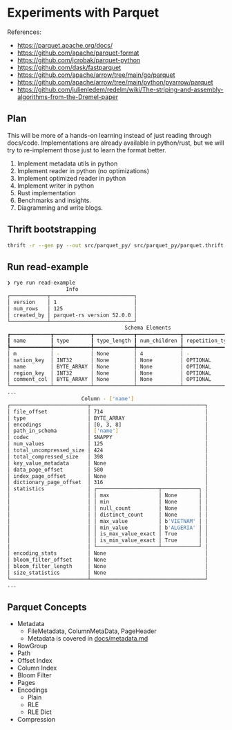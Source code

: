 # Experiments with Parquet

References:
- https://parquet.apache.org/docs/
- https://github.com/apache/parquet-format
- https://github.com/jcrobak/parquet-python
- https://github.com/dask/fastparquet
- https://github.com/apache/arrow/tree/main/go/parquet
- https://github.com/apache/arrow/tree/main/python/pyarrow/parquet
- https://github.com/julienledem/redelm/wiki/The-striping-and-assembly-algorithms-from-the-Dremel-paper

## Plan

This will be more of a hands-on learning instead of just reading through docs/code. Implementations are already available in python/rust, but we will try to re-implement those just to learn the format better.

1. Implement metadata utils in python
2. Implement reader in python (no optimizations)
3. Implement optimized reader in python
4. Implement writer in python
5. Rust implementation
6. Benchmarks and insights.
7. Diagramming and write blogs.


## Thrift bootstrapping

```sh
thrift -r --gen py --out src/parquet_py/ src/parquet_py/parquet.thrift
```

## Run read-example

```sh
❯ rye run read-example
                   Info
┌────────────┬───────────────────────────┐
│ version    │ 1                         │
│ num_rows   │ 125                       │
│ created_by │ parquet-rs version 52.0.0 │
└────────────┴───────────────────────────┘
                                      Schema Elements
┏━━━━━━━━━━━━━┳━━━━━━━━━━━━┳━━━━━━━━━━━━━┳━━━━━━━━━━━━━━┳━━━━━━━━━━━━━━━━━┳━━━━━━━━━━━━━━━━┓
┃ name        ┃ type       ┃ type_length ┃ num_children ┃ repetition_type ┃ converted_type ┃
┡━━━━━━━━━━━━━╇━━━━━━━━━━━━╇━━━━━━━━━━━━━╇━━━━━━━━━━━━━━╇━━━━━━━━━━━━━━━━━╇━━━━━━━━━━━━━━━━┩
│ m           │ -          │ None        │ 4            │ -               │ -              │
│ nation_key  │ INT32      │ None        │ None         │ OPTIONAL        │ -              │
│ name        │ BYTE_ARRAY │ None        │ None         │ OPTIONAL        │ UTF8           │
│ region_key  │ INT32      │ None        │ None         │ OPTIONAL        │ -              │
│ comment_col │ BYTE_ARRAY │ None        │ None         │ OPTIONAL        │ UTF8           │
└─────────────┴────────────┴─────────────┴──────────────┴─────────────────┴────────────────┘
...
                        Column - ['name']
┌─────────────────────────┬─────────────────────────────────────┐
│ file_offset             │ 714                                 │
│ type                    │ BYTE_ARRAY                          │
│ encodings               │ [0, 3, 8]                           │
│ path_in_schema          │ ['name']                            │
│ codec                   │ SNAPPY                              │
│ num_values              │ 125                                 │
│ total_uncompressed_size │ 424                                 │
│ total_compressed_size   │ 398                                 │
│ key_value_metadata      │ None                                │
│ data_page_offset        │ 580                                 │
│ index_page_offset       │ None                                │
│ dictionary_page_offset  │ 316                                 │
│ statistics              │ ┌────────────────────┬────────────┐ │
│                         │ │ max                │ None       │ │
│                         │ │ min                │ None       │ │
│                         │ │ null_count         │ None       │ │
│                         │ │ distinct_count     │ None       │ │
│                         │ │ max_value          │ b'VIETNAM' │ │
│                         │ │ min_value          │ b'ALGERIA' │ │
│                         │ │ is_max_value_exact │ True       │ │
│                         │ │ is_min_value_exact │ True       │ │
│                         │ └────────────────────┴────────────┘ │
│ encoding_stats          │ None                                │
│ bloom_filter_offset     │ None                                │
│ bloom_filter_length     │ None                                │
│ size_statistics         │ None                                │
└─────────────────────────┴─────────────────────────────────────┘
...
```


## Parquet Concepts

- Metadata
    - FileMetadata, ColumnMetaData, PageHeader
    - Metadata is covered in [docs/metadata.md](./docs/metadata.md)
- RowGroup
- Path
- Offset Index
- Column Index
- Bloom Filter
- Pages
- Encodings
    - Plain
    - RLE
    - RLE Dict
- Compression